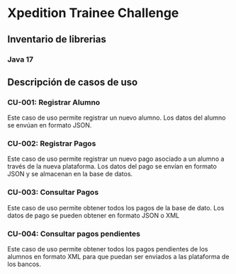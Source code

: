 # Xpedition Trainee Challenge

## Inventario de librerias

### Java 17

## Descripción de casos de uso

### CU-001: Registrar Alumno

Este caso de uso permite registrar un nuevo alumno. Los datos del alumno se envúan en formato JSON.

### CU-002: Registrar Pagos

Este caso de uso permite registrar un nuevo pago asociado a un alumno a través de la nueva plataforma. Los datos del pago se envían en formato JSON y se almacenan en la base de datos.

### CU-003: Consultar Pagos

Este caso de uso permite obtener todos los pagos de la base de dato. Los datos de pago se pueden obtener en formato JSON o XML

### CU-004: Consultar pagos pendientes

Este caso de uso permite obtener todos los pagos pendientes de los alumnos en formato XML para que puedan ser enviados a las plataforma de los bancos.





